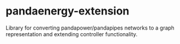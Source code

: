 # pandaenergy-extension

Library for converting pandapower/pandapipes networks to a graph representation and extending controller functionality.